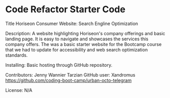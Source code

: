 # Code Refactor Starter Code
Title
    Horiseon Consumer Website: Search Engline Optimization 

Description:
    A website highlighting Horiseon's company offerings and basic landing page.  It is easy to navigate and showcases the services this company offers.  The was a basic starter website for the Bootcamp course that we had to update for accessibility and web search optimization standards.

Installing:
    Basic hosting through GitHub repository.

Contributors:
    Jenny Wannier Tarzian
    GitHub user: Xandromus
        https://github.com/coding-boot-camp/urban-octo-telegram

License:
    N/A



